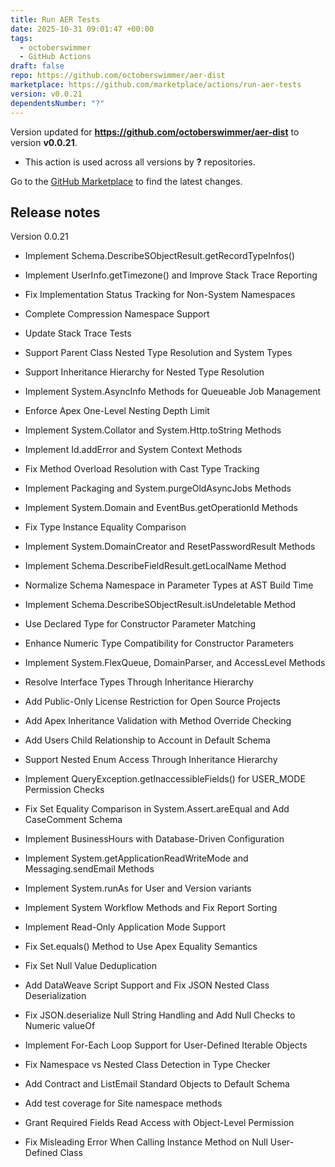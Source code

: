 ```yaml
---
title: Run AER Tests
date: 2025-10-31 09:01:47 +00:00
tags:
  - octoberswimmer
  - GitHub Actions
draft: false
repo: https://github.com/octoberswimmer/aer-dist
marketplace: https://github.com/marketplace/actions/run-aer-tests
version: v0.0.21
dependentsNumber: "?"
---
```



Version updated for **https://github.com/octoberswimmer/aer-dist** to version **v0.0.21**.
- This action is used across all versions by **?** repositories.

Go to the [GitHub Marketplace](https://github.com/marketplace/actions/run-aer-tests) to find the latest changes.

## Release notes

Version 0.0.21

- Implement Schema.DescribeSObjectResult.getRecordTypeInfos()

- Implement UserInfo.getTimezone() and Improve Stack Trace Reporting

- Fix Implementation Status Tracking for Non-System Namespaces

- Complete Compression Namespace Support

- Update Stack Trace Tests

- Support Parent Class Nested Type Resolution and System Types

- Support Inheritance Hierarchy for Nested Type Resolution

- Implement System.AsyncInfo Methods for Queueable Job Management

- Enforce Apex One-Level Nesting Depth Limit

- Implement System.Collator and System.Http.toString Methods

- Implement Id.addError and System Context Methods

- Fix Method Overload Resolution with Cast Type Tracking

- Implement Packaging and System.purgeOldAsyncJobs Methods

- Implement System.Domain and EventBus.getOperationId Methods

- Fix Type Instance Equality Comparison

- Implement System.DomainCreator and ResetPasswordResult Methods

- Implement Schema.DescribeFieldResult.getLocalName Method

- Normalize Schema Namespace in Parameter Types at AST Build Time

- Implement Schema.DescribeSObjectResult.isUndeletable Method

- Use Declared Type for Constructor Parameter Matching

- Enhance Numeric Type Compatibility for Constructor Parameters

- Implement System.FlexQueue, DomainParser, and AccessLevel Methods

- Resolve Interface Types Through Inheritance Hierarchy

- Add Public-Only License Restriction for Open Source Projects

- Add Apex Inheritance Validation with Method Override Checking

- Add Users Child Relationship to Account in Default Schema

- Support Nested Enum Access Through Inheritance Hierarchy

- Implement QueryException.getInaccessibleFields() for USER_MODE Permission Checks

- Fix Set Equality Comparison in System.Assert.areEqual and Add CaseComment Schema

- Implement BusinessHours with Database-Driven Configuration

- Implement System.getApplicationReadWriteMode and Messaging.sendEmail Methods

- Implement System.runAs for User and Version variants

- Implement System Workflow Methods and Fix Report Sorting

- Implement Read-Only Application Mode Support

- Fix Set.equals() Method to Use Apex Equality Semantics

- Fix Set Null Value Deduplication

- Add DataWeave Script Support and Fix JSON Nested Class Deserialization

- Fix JSON.deserialize Null String Handling and Add Null Checks to Numeric valueOf

- Implement For-Each Loop Support for User-Defined Iterable Objects

- Fix Namespace vs Nested Class Detection in Type Checker

- Add Contract and ListEmail Standard Objects to Default Schema

- Add test coverage for Site namespace methods

- Grant Required Fields Read Access with Object-Level Permission

- Fix Misleading Error When Calling Instance Method on Null User-Defined Class
